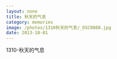 ```yaml
---
layout: none
title: 秋天的气息
category: memories
image: /photos/1310秋天的气息/_DSC0888.jpg
date: 2013-10-01
---
```

1310-秋天的气息